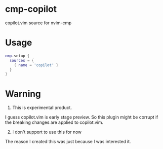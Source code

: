 # cmp-copilot
copilot.vim source for nvim-cmp

# Usage

```lua
cmp.setup {
  sources = {
    { name = 'copilot' }
  }
}
```

# Warning

1. This is experimental product.

I guess copilot.vim is early stage preview.
So this plugin might be corrupt if the breaking changes are applied to copilot.vim.

2. I don't support to use this for now

The reason I created this was just because I was interested it.
